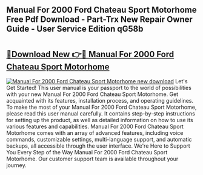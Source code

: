 ## Manual For 2000 Ford Chateau Sport Motorhome Free Pdf Download - Part-Trx New Repair Owner Guide - User Service Edition qG58b

# <h2><a href="http://bc63398.oget.top/?id=Manual+For+2000+Ford+Chateau+Sport+Motorhome">🔗Download New 👉🔴 Manual For 2000 Ford Chateau Sport Motorhome</a></h2>

[![Manual For 2000 Ford Chateau Sport Motorhome new download](https://i.imgur.com/5g1atiW.png)](http://bc63398.oget.top/?id=Manual+For+2000+Ford+Chateau+Sport+Motorhome)
Let's Get Started! This user manual is your passport to the world of possibilities with your new Manual For 2000 Ford Chateau Sport Motorhome. Get acquainted with its features, installation process, and operating guidelines. To make the most of your Manual For 2000 Ford Chateau Sport Motorhome, please read this user manual carefully. It contains step-by-step instructions for setting up the product, as well as detailed information on how to use its various features and capabilities. Manual For 2000 Ford Chateau Sport Motorhome comes with an array of advanced features, including voice commands, customizable settings, multi-language support, and automatic backups, all accessible through the user interface. We're Here to Support You Every Step of the Way Manual For 2000 Ford Chateau Sport Motorhome. Our customer support team is available throughout your journey.
